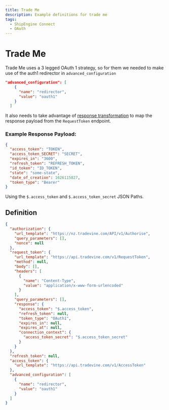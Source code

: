 ```yaml
---
title: Trade Me
description: Example definitions for trade me
tags:
  - ShipEngine Connect
  - OAuth
---
```


# Trade Me
Trade Me uses a 3 legged OAuth 1 strategy, so for them we needed to make use of the auth1 redirector in `advanced_configuration`
``` JSON
"advanced_configuration": [
    {
      "name": "redirector",
      "value": "oauth1"
    }
  ]
```
It also needs to take advantage of [response transformation](../advanced/response-transformation.md) to map the response payload from the `RequestToken` endpoint.
### Example Response Payload:
``` JSON
{
  "access_token": "TOKEN",
  "access_token_SECRET": "SECRET",
  "expires_in": "3600",
  "refresh_token": "REFRESH_TOKEN",
  "id_token": "ID_TOKEN",
  "state": "some-state",
  "date_of_creation": 1626115827,
  "token_type": "Bearer"
}
```
Using the `$.access_token` and `$.access_token_secret` JSON Paths.

## Definition
``` JSON
{
  "authorization": {
    "url_template": "https://nz.tradevine.com/API/v1/Authorise",
    "query_parameters": [],
    "nonce": null
  },
  "request_token": {
    "url_template": "https://api.tradevine.com/v1/RequestToken",
    "method": null,
    "body": [],
    "headers": [
      {
        "name": "Content-Type",
        "value": "application/x-www-form-urlencoded"
      }
    ],
    "query_parameters": [],
    "response": {
      "access_token": "$.access_token",
      "refresh_token": null,
      "token_type": "OAuth1",
      "expires_in": null,
      "expires_at": null,
      "connection_context": {
        "access_token_secret": "$.access_token_secret"
      }
    }
  },
  "refresh_token": null,
  "access_token": {
    "url_template": "https://api.tradevine.com/v1/AccessToken"
  },
  "advanced_configuration": [
    {
      "name": "redirector",
      "value": "oauth1"
    }
  ]
}
```
